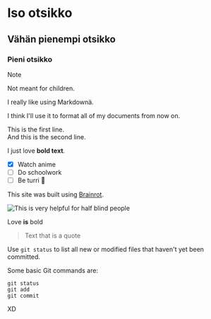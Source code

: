 # Iso otsikko
## Vähän pienempi otsikko
### Pieni otsikko

> [!NOTE]
> Not meant for children.

I really like using Markdownä.

I think I'll use it to format all of my documents from now on. 

This is the first line.  
And this is the second line. 

I just love **bold text**.

- [x] Watch anime
- [ ] Do schoolwork
- [ ] Be turri :tada:

This site was built using [Brainrot](https://youtu.be/Vok27mth780?si=q4x6CmCXzR7uwAmx).

![This is very helpful for half blind people](https://media.tenor.com/eeur7VuCbmkAAAAi/anime-rikka.gif)

Love **is** bold

> Text that is a quote

Use `git status` to list all new or modified files that haven't yet been committed.

Some basic Git commands are:
```
git status
git add
git commit
```

<a name="unique-anchor-name">XD</a>